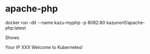 # apache-php
docker run -dit --name kazu-myphp -p 8082:80 kazunorif/apache-php:latest

Shows

Your IP XXX Welcome to Kubernetes!
